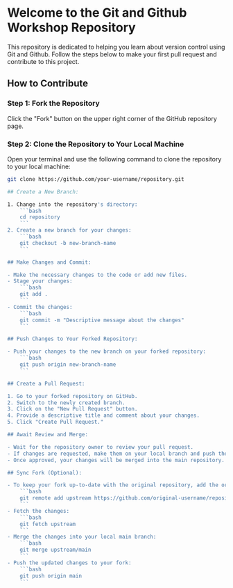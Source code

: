 # Welcome to the Git and Github Workshop Repository

This repository is dedicated to helping you learn about version control using Git and Github. Follow the steps below to make your first pull request and contribute to this project.

## How to Contribute

### Step 1: Fork the Repository

Click the "Fork" button on the upper right corner of the GitHub repository page.

### Step 2: Clone the Repository to Your Local Machine

Open your terminal and use the following command to clone the repository to your local machine:

```bash
git clone https://github.com/your-username/repository.git

## Create a New Branch:

1. Change into the repository's directory:
    ```bash
    cd repository
    ```
2. Create a new branch for your changes:
    ```bash
    git checkout -b new-branch-name
    ```

## Make Changes and Commit:

- Make the necessary changes to the code or add new files.
- Stage your changes:
    ```bash
    git add .
    ```
- Commit the changes:
    ```bash
    git commit -m "Descriptive message about the changes"
    ```

## Push Changes to Your Forked Repository:

- Push your changes to the new branch on your forked repository:
    ```bash
    git push origin new-branch-name
    ```

## Create a Pull Request:

1. Go to your forked repository on GitHub.
2. Switch to the newly created branch.
3. Click on the "New Pull Request" button.
4. Provide a descriptive title and comment about your changes.
5. Click "Create Pull Request."

## Await Review and Merge:

- Wait for the repository owner to review your pull request.
- If changes are requested, make them on your local branch and push the changes.
- Once approved, your changes will be merged into the main repository.

## Sync Fork (Optional):

- To keep your fork up-to-date with the original repository, add the original repository as a remote:
    ```bash
    git remote add upstream https://github.com/original-username/repository.git
    ```
- Fetch the changes:
    ```bash
    git fetch upstream
    ```
- Merge the changes into your local main branch:
    ```bash
    git merge upstream/main
    ```
- Push the updated changes to your fork:
    ```bash
    git push origin main
    ```
